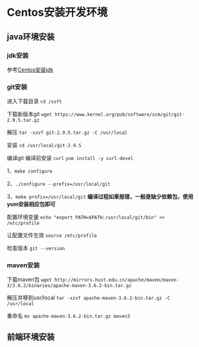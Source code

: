 # Centos安装开发环境

## java环境安装

### jdk安装
参考[Centos安装jdk](./Centos安装jdk.md)

### git安装

进入下载目录
`cd /soft`

下载新版本git
`wget https://www.kernel.org/pub/software/scm/git/git-2.9.5.tar.gz`

解压
`tar -xzvf git-2.9.5.tar.gz -C /usr/local`

安装
`cd /usr/local/git-2.9.5`

编译git
编译前安装
`curl`
`yum install -y curl-devel`

1、`make configure`

2、`./configure --prefix=/usr/local/git`

3、`make profix=/usr/local/git`
**编译过程如果报错，一般是缺少依赖包，使用yum安装相应包即可**

配置环境变量
`echo "export PATH=$PATH:/usr/local/git/bin" >> /etc/profile`

让配置文件生效
`source /etc/profile`

检查版本
`git --version`

### maven安装

下载maven包
`wget http://mirrors.hust.edu.cn/apache/maven/maven-3/3.6.2/binaries/apache-maven-3.6.2-bin.tar.gz`

解压并移到usr/local
`tar -xzvf apache-maven-3.6.2-bin.tar.gz -C /usr/local`

重命名
`mv apache-maven-3.6.2-bin.tar.gz maven3`



## 前端环境安装


